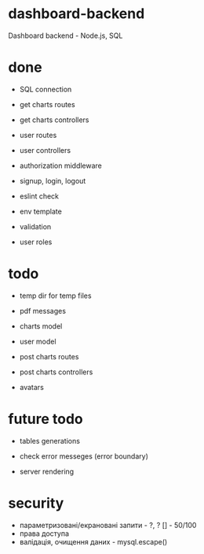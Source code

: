 # dashboard-backend

Dashboard backend - Node.js, SQL

# done

- SQL connection

- get charts routes
- get charts controllers

- user routes
- user controllers

- authorization middleware
- signup, login, logout

- eslint check
- env template

- validation
- user roles

# todo

- temp dir for temp files
- pdf messages

- charts model
- user model

- post charts routes
- post charts controllers

- avatars

# future todo

- tables generations
- check error messeges (error boundary)

- server rendering

# security

- параметризовані/екрановані запити - ?, ? [] - 50/100
- права доступа
- валідація, очищення даних - mysql.escape()
